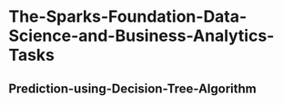 # The-Sparks-Foundation-Data-Science-and-Business-Analytics-Tasks



## Prediction-using-Decision-Tree-Algorithm
